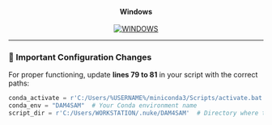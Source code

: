 <p align="center">
  <strong>Windows</strong><br><br>
  <a href="https://www.youtube.com/watch?v=_9cLWZtqm7k" target="_blank" rel="noopener noreferrer">
    <img src="https://img.youtube.com/vi/_9cLWZtqm7k/0.jpg" alt="WINDOWS">
  </a>
</p>

---

### 🔧 Important Configuration Changes

For proper functioning, update **lines 79 to 81** in your script with the correct paths:

```python
conda_activate = r'C:/Users/%USERNAME%/miniconda3/Scripts/activate.bat'  # Your Conda directory
conda_env = "DAM4SAM"  # Your Conda environment name
script_dir = r'C:/Users/WORKSTATION/.nuke/DAM4SAM'  # Directory where the run_bbox_example.py script is located
